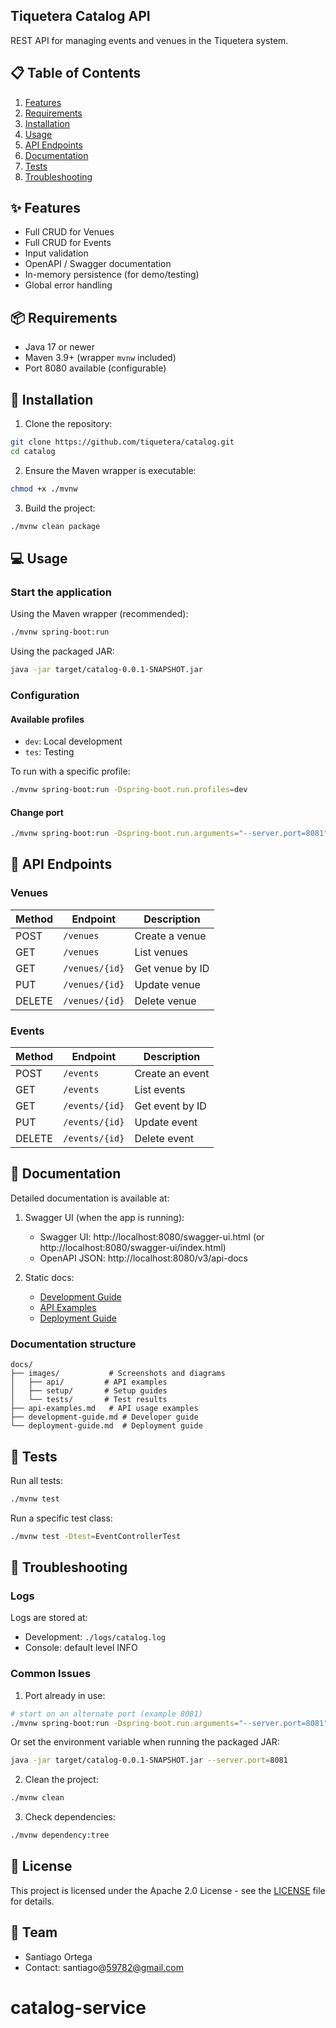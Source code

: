 ## Tiquetera Catalog API

REST API for managing events and venues in the Tiquetera system.

## 📋 Table of Contents
1. [Features](#features)
2. [Requirements](#requirements)
3. [Installation](#installation)
4. [Usage](#usage)
5. [API Endpoints](#api-endpoints)
6. [Documentation](#documentation)
7. [Tests](#tests)
8. [Troubleshooting](#troubleshooting)

## ✨ Features

- Full CRUD for Venues
- Full CRUD for Events
- Input validation
- OpenAPI / Swagger documentation
- In-memory persistence (for demo/testing)
- Global error handling

## 📦 Requirements

- Java 17 or newer
- Maven 3.9+ (wrapper `mvnw` included)
- Port 8080 available (configurable)

## 🚀 Installation

1. Clone the repository:
```bash
git clone https://github.com/tiquetera/catalog.git
cd catalog
```

2. Ensure the Maven wrapper is executable:
```bash
chmod +x ./mvnw
```

3. Build the project:
```bash
./mvnw clean package
```

## 💻 Usage

### Start the application

Using the Maven wrapper (recommended):
```bash
./mvnw spring-boot:run
```

Using the packaged JAR:
```bash
java -jar target/catalog-0.0.1-SNAPSHOT.jar
```

### Configuration

#### Available profiles
- `dev`: Local development
- `tes`: Testing

To run with a specific profile:
```bash
./mvnw spring-boot:run -Dspring-boot.run.profiles=dev
```

#### Change port
```bash
./mvnw spring-boot:run -Dspring-boot.run.arguments="--server.port=8081"
```

## 🔗 API Endpoints

### Venues

| Method | Endpoint | Description |
|--------|----------|-------------|
| POST   | `/venues` | Create a venue |
| GET    | `/venues` | List venues |
| GET    | `/venues/{id}` | Get venue by ID |
| PUT    | `/venues/{id}` | Update venue |
| DELETE | `/venues/{id}` | Delete venue |

### Events

| Method | Endpoint | Description |
|--------|----------|-------------|
| POST   | `/events` | Create an event |
| GET    | `/events` | List events |
| GET    | `/events/{id}` | Get event by ID |
| PUT    | `/events/{id}` | Update event |
| DELETE | `/events/{id}` | Delete event |

## 📖 Documentation

Detailed documentation is available at:

1. Swagger UI (when the app is running):
   - Swagger UI: http://localhost:8080/swagger-ui.html (or http://localhost:8080/swagger-ui/index.html)
   - OpenAPI JSON: http://localhost:8080/v3/api-docs

2. Static docs:
   - [Development Guide](docs/development-guide.md)
   - [API Examples](docs/api-examples.md)
   - [Deployment Guide](docs/deployment-guide.md)

### Documentation structure
```
docs/
├── images/           # Screenshots and diagrams
│   ├── api/         # API examples
│   ├── setup/       # Setup guides
│   └── tests/       # Test results
├── api-examples.md   # API usage examples
├── development-guide.md # Developer guide
└── deployment-guide.md  # Deployment guide
```

## 🧪 Tests

Run all tests:
```bash
./mvnw test
```

Run a specific test class:
```bash
./mvnw test -Dtest=EventControllerTest
```

## 🔧 Troubleshooting

### Logs
Logs are stored at:
- Development: `./logs/catalog.log`
- Console: default level INFO

### Common Issues

1. Port already in use:
```bash
# start on an alternate port (example 8081)
./mvnw spring-boot:run -Dspring-boot.run.arguments="--server.port=8081"
```

Or set the environment variable when running the packaged JAR:
```bash
java -jar target/catalog-0.0.1-SNAPSHOT.jar --server.port=8081
```

2. Clean the project:
```bash
./mvnw clean
```

3. Check dependencies:
```bash
./mvnw dependency:tree
```

## 📄 License

This project is licensed under the Apache 2.0 License - see the [LICENSE](LICENSE) file for details.

## 👥 Team

- Santiago Ortega
- Contact: santiago@59782@gmail.com

# catalog-service
